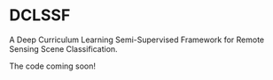 # DCLSSF
A Deep Curriculum Learning Semi-Supervised Framework for Remote Sensing Scene Classification.


The code coming soon!
